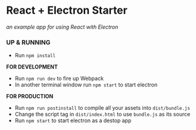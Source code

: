 # React + Electron Starter
_an example app for using React with Electron_

### UP & RUNNING
* Run `npm install`

**FOR DEVELOPMENT**
* Run `npm run dev` to fire up Webpack
* In another terminal window run `npm start` to start electron

**FOR PRODUCTION**
* Run `npm run postinstall` to compile all your assets into `dist/bundle.js`
* Change the script tag in `dist/index.html` to use `bundle.js` as its source
* Run `npm start` to start electron as a destop app